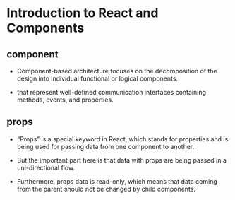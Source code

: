# Introduction to React and Components

## **component**

- Component-based architecture focuses on the decomposition of the design into individual     functional or logical components.

-  that represent well-defined communication interfaces containing methods, events, and properties.


## **props**

- “Props” is a special keyword in React, which stands for properties and is being used for passing data from one component to another.

- But the important part here is that data with props are being passed in a uni-directional flow.

- Furthermore, props data is read-only, which means that data coming from the parent should not be changed by child components.

